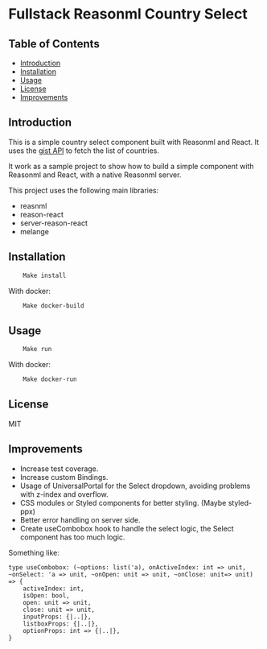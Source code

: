 # Fullstack Reasonml Country Select

## Table of Contents

- [Introduction](#introduction)
- [Installation](#installation)
- [Usage](#usage)
- [License](#license)
- [Improvements](#improvements)

## Introduction

This is a simple country select component built with Reasonml and React. It uses the [gist API](https://gist.githubusercontent.com/pedrobslisboa/1a6af944bc5f70067018df6f0ab30263/raw/f987794a5be8bb40bb92595f615024a59123a6dc/country-list-population.json) to fetch the list of countries.

It work as a sample project to show how to build a simple component with Reasonml and React, with a native Reasonml server.

This project uses the following main libraries:

- reasnml
- reason-react
- server-reason-react
- melange

## Installation

```sh
    Make install
```

With docker:

```sh
    Make docker-build
```

## Usage

```sh
    Make run
```

With docker:

```sh
    Make docker-run
```

## License

MIT

## Improvements

- Increase test coverage.
- Increase custom Bindings.
- Usage of UniversalPortal for the Select dropdown, avoiding problems with z-index and overflow.
- CSS modules or Styled components for better styling. (Maybe styled-ppx)
- Better error handling on server side.
- Create useCombobox hook to handle the select logic, the Select component has too much logic.

Something like:

```
type useCombobox: (~options: list('a), onActiveIndex: int => unit, ~onSelect: 'a => unit, ~onOpen: unit => unit, ~onClose: unit=> unit) => {
    activeIndex: int,
    isOpen: bool,
    open: unit => unit,
    close: unit => unit,
    inputProps: {|..|},
    listboxProps: {|..|},
    optionProps: int => {|..|},
}
```

